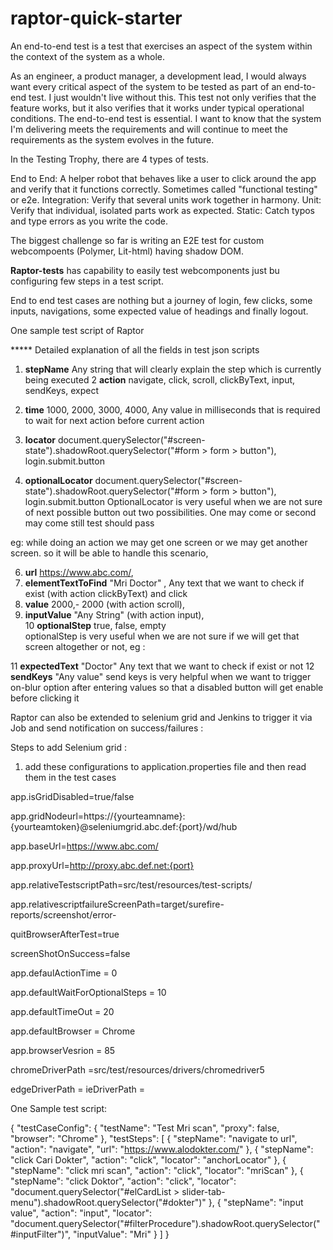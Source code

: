# raptor-quick-starter

An end-to-end test is a test that exercises an aspect of the system within the context of the system as a whole.

As an engineer, a product manager, a development lead, I would always want every critical aspect of the system to be tested as part of an end-to-end test. I just wouldn't live without this. This test not only verifies that the feature works, but it also verifies that it works under typical operational conditions. The end-to-end test is essential. I want to know that the system I'm delivering meets the requirements and will continue to meet the requirements as the system evolves in the future.

In the Testing Trophy, there are 4 types of tests.

End to End: A helper robot that behaves like a user to click around the app and verify that it functions correctly. Sometimes called "functional testing" or e2e.
Integration: Verify that several units work together in harmony.
Unit: Verify that individual, isolated parts work as expected.
Static: Catch typos and type errors as you write the code.

The biggest challenge so far is writing an E2E test for custom webcompoents (Polymer, Lit-html) having shadow DOM.

**Raptor-tests** has capability to easily test webcomponents just bu configuring few steps in a test script.

End to end test cases are nothing but a journey of login, few clicks, some inputs, navigations, some expected value of headings and finally logout.

One sample test script of Raptor


***** Detailed explanation of all the fields in test json scripts

1) **stepName**	Any string that will clearly explain the step which is currently being executed	
2	**action**	navigate, click, scroll, clickByText, input, sendKeys, expect	
3)	**time**	1000, 2000, 3000, 4000, Any value in milliseconds that is required to wait for next action before current action	
4)	**locator**	
document.querySelector("#screen-state").shadowRoot.querySelector("#form > form > button"),
login.submit.button

5)	**optionalLocator**	
document.querySelector("#screen-state").shadowRoot.querySelector("#form > form > button"),
login.submit.button
OptionalLocator is very useful when we are not sure of next possible button out two possibilities. One may come or second may come still test should pass

eg: while doing an action we may get one screen or we may get another screen. so it will be able to handle this scenario,

6)	**url**	https://www.abc.com/,
7)	**elementTextToFind**	"Mri Doctor" , Any text that we want to check if exist (with action clickByText) and click	
8)	**value**	2000,- 2000 (with action scroll),	
9)	**inputValue**	"Any String" (with action input),	
10	**optionalStep**	true, false, empty	
optionalStep is very useful when we are not sure if we will get that screen altogether or not, eg :

11	**expectedText**	"Doctor" Any text that we want to check if exist or not	
12	**sendKeys**
"Any value"	send keys is very helpful when we want to trigger on-blur option after entering values so that a disabled button will get enable before clicking it

Raptor can also be extended to selenium grid and Jenkins to trigger it via Job and send notification on success/failures :

Steps to add Selenium grid :

1) add these configurations to application.properties file and then read them in the test cases

app.isGridDisabled=true/false

app.gridNodeurl=https://{yourteamname}:{yourteamtoken}@seleniumgrid.abc.def:{port}/wd/hub

app.baseUrl=https://www.abc.com/

app.proxyUrl=http://proxy.abc.def.net:{port}

app.relativeTestscriptPath=src/test/resources/test-scripts/

app.relativescriptfailureScreenPath=target/surefire-reports/screenshot/error-

quitBrowserAfterTest=true

screenShotOnSuccess=false

app.defaulActionTime = 0

app.defaultWaitForOptionalSteps = 10

app.defaultTimeOut = 20

app.defaultBrowser = Chrome

app.browserVesrion = 85

chromeDriverPath =src/test/resources/drivers/chromedriver5

edgeDriverPath =
ieDriverPath =

One Sample test script:

  
{
  "testCaseConfig": {
    "testName": "Test Mri scan",
    "proxy": false,
    "browser": "Chrome"
  },
  "testSteps": [
    {
      "stepName": "navigate to url",
      "action": "navigate",
      "url": "https://www.alodokter.com/"
    },
    {
      "stepName": "click Cari Dokter",
      "action": "click",
      "locator": "anchorLocator"
    },
    {
      "stepName": "click mri scan",
      "action": "click",
      "locator": "mriScan"
    },
    {
      "stepName": "click Doktor",
      "action": "click",
      "locator": "document.querySelector(\"#elCardList > slider-tab-menu\").shadowRoot.querySelector(\"#dokter\")"
    },
    {
      "stepName": "input value",
      "action": "input",
      "locator": "document.querySelector(\"#filterProcedure\").shadowRoot.querySelector(\"#inputFilter\")",
      "inputValue": "Mri"
    }
  ]
}
